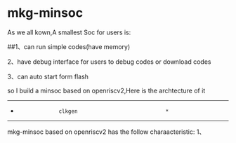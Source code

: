 # mkg-minsoc
As we all kown,A smallest Soc for users is:

##1、can run simple codes(have memory) 

2、have debug interface for users to debug codes or download codes

3、can auto start form flash 

so I build a minsoc based on openriscv2,Here is the archtecture of it
******************************************************
*                  clkgen                            *
******************************************************






mkg-minsoc based on openriscv2 has the follow charaacteristic:
1、
